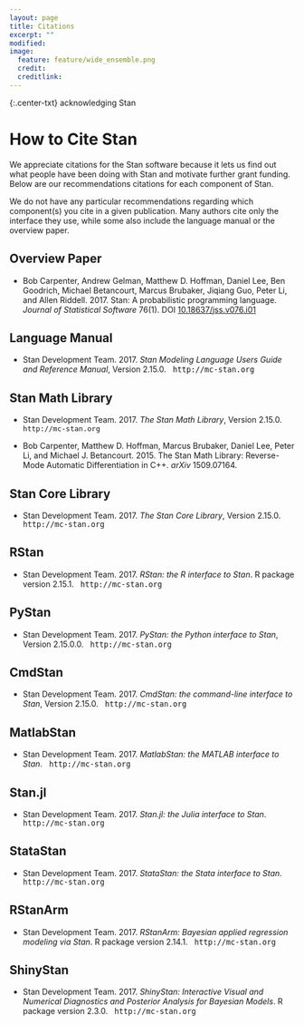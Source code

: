 ```yaml
---
layout: page
title: Citations
excerpt: ""
modified:
image:
  feature: feature/wide_ensemble.png
  credit:
  creditlink:
---
```


{:.center-txt}
acknowledging Stan

# How to Cite Stan

We appreciate citations for the Stan software because it lets us find
out what people have been doing with Stan and motivate further grant
funding.  Below are our recommendations citations for each component
of Stan.

We do not have any particular recommendations regarding which component(s)
you cite in a given publication.  Many authors cite only the interface
they use, while some also include the language manual or the overview paper.

## Overview Paper

* Bob Carpenter, Andrew Gelman, Matthew D. Hoffman, Daniel Lee, Ben
  Goodrich, Michael Betancourt, Marcus Brubaker, Jiqiang Guo,
  Peter Li, and Allen Riddell.  2017.  Stan: A probabilistic
  programming language.  *Journal of Statistical Software* 76(1).
  DOI <a href="http://dx.doi.org/10.18637/jss.v076.i01">10.18637/jss.v076.i01</a>

## Language Manual

* <p>Stan Development Team. 2017. <i>Stan Modeling Language Users Guide and
  Reference Manual</i>, Version 2.15.0.
  &nbsp; <tt style="font-size: 95%">http://mc-stan.org</tt>
  </p>

## Stan Math Library

* <p>Stan Development Team. 2017.  <i>The Stan Math Library</i>,  Version
  2.15.0. &nbsp; <tt style="font-size:0.9em">http://mc-stan.org</tt></p>

* Bob Carpenter, Matthew D. Hoffman, Marcus Brubaker, Daniel Lee,
  Peter Li, and Michael J. Betancourt.  2015.  The Stan Math Library:
  Reverse-Mode Automatic Differentiation in C++. *arXiv* 1509.07164.

## Stan Core Library

* <p>Stan Development Team. 2017. <i>The Stan Core Library</i>, Version 2.15.0.
  &nbsp; <tt style="font-size: 95%">http://mc-stan.org</tt>
  </p>

## RStan

* <p>Stan Development Team. 2017. <i>RStan: the R interface to Stan</i>.
  R package version 2.15.1.
  &nbsp; <tt style="font-size: 95%">http://mc-stan.org</tt>
  </p>

## PyStan

* <p>Stan Development Team. 2017. <i>PyStan: the Python interface to Stan</i>,
  Version 2.15.0.0.
  &nbsp; <tt style="font-size: 95%">http://mc-stan.org</tt>
  </p>


## CmdStan

* <p>Stan Development Team. 2017. <i>CmdStan: the command-line
  interface to Stan</i>, Version 2.15.0.
  &nbsp; <tt style="font-size: 95%">http://mc-stan.org</tt>
  </p>

## MatlabStan

* <p>Stan Development Team. 2017. <i>MatlabStan: the MATLAB interface to
  Stan</i>.
  &nbsp; <tt style="font-size: 95%">http://mc-stan.org</tt>
  </p>

## Stan.jl

* <p>Stan Development Team. 2017. <i>Stan.jl: the Julia interface to Stan</i>.
  &nbsp; <tt style="font-size: 95%">http://mc-stan.org</tt>
  </p>

## StataStan

* <p>Stan Development Team. 2017. <i>StataStan: the Stata interface to Stan</i>.
  &nbsp; <tt style="font-size: 95%">http://mc-stan.org</tt>
  </p>

## RStanArm

* <p>Stan Development Team. 2017. <i>RStanArm: Bayesian applied
  regression modeling via Stan</i>. R package version 2.14.1.
  &nbsp; <tt style="font-size:
  95%">http://mc-stan.org</tt> </p>

## ShinyStan

* <p>Stan Development Team. 2017. <i>ShinyStan: Interactive Visual and
  Numerical Diagnostics and Posterior Analysis for Bayesian
  Models</i>. R package version 2.3.0.  &nbsp; <tt style="font-size:
  95%">http://mc-stan.org</tt> </p>
